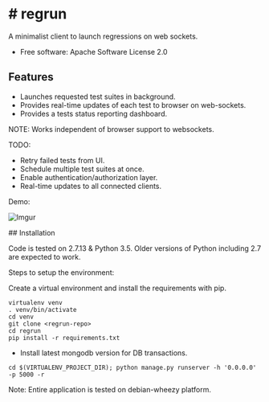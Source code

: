 \# regrun
=========

A minimalist client to launch regressions on web sockets.

-   Free software: Apache Software License 2.0

Features
--------

-   Launches requested test suites in background.
-   Provides real-time updates of each test to browser on web-sockets.
-   Provides a tests status reporting dashboard.

NOTE: Works independent of browser support to websockets.

TODO:

-   Retry failed tests from UI.
-   Schedule multiple test suites at once.
-   Enable authentication/authorization layer.
-   Real-time updates to all connected clients.

Demo:

![Imgur](https://i.imgur.com/tynYdZq.gif)

\#\# Installation

Code is tested on 2.7.13 & Python 3.5. Older versions of Python including 2.7 are expected to work.

Steps to setup the environment:

Create a virtual environment and install the requirements with pip.

``` {.sourceCode .bash}
virtualenv venv
. venv/bin/activate
cd venv
git clone <regrun-repo>
cd regrun
pip install -r requirements.txt
```

-   Install latest mongodb version for DB transactions.

``` {.sourceCode .bash}
cd $(VIRTUALENV_PROJECT_DIR); python manage.py runserver -h '0.0.0.0' -p 5000 -r
```

Note: Entire application is tested on debian-wheezy platform.
